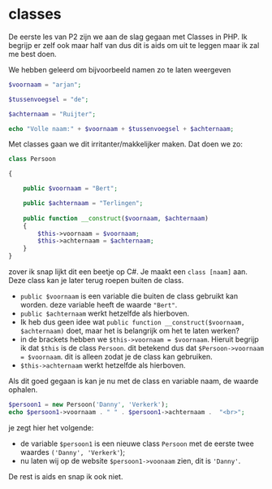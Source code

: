# classes
De eerste les van P2 zijn we aan de slag gegaan met Classes in PHP. Ik begrijp er zelf ook maar half van dus dit is aids om uit te leggen maar ik zal me best doen.

We hebben geleerd om bijvoorbeeld namen zo te laten weergeven
```php
$voornaam = "arjan";

$tussenvoegsel = "de";

$achternaam = "Ruijter";

echo "Volle naam:" + $voornaam + $tussenvoegsel + $achternaam;
```

Met classes gaan we dit irritanter/makkelijker maken. Dat doen we zo:
```php
class Persoon

{

    public $voornaam = "Bert";

    public $achternaam = "Terlingen";
  
    public function __construct($voornaam, $achternaam)
    {
        $this->voornaam = $voornaam;
        $this->achternaam = $achternaam;
    }
}
```
zover ik snap lijkt dit een beetje op C#. Je maakt een `class [naam]` aan. Deze class kan je later terug roepen buiten de class.
- `public $voornaam` is een variable die buiten de class gebruikt kan worden. deze variable heeft de waarde `"Bert"`.
- `public $achternaam` werkt hetzelfde als hierboven.
- Ik heb dus geen idee wat `public function __construct($voornaam, $achternaam)` doet, maar het is belangrijk om het te laten werken?
-  in de brackets hebben we `$this->voornaam = $voornaam`. Hieruit begrijp ik dat `$this` is de class `Persoon`. dit betekend dus dat `$Persoon->voornaam = $voornaam`. dit is alleen zodat je de class kan gebruiken. 
- `$this->achternaam` werkt hetzelfde als hierboven.

Als dit goed gegaan is kan je nu met de class en variable naam, de waarde ophalen.
```php
$persoon1 = new Persoon('Danny', 'Verkerk');
echo $persoon1->voornaam . " " . $persoon1->achternaam .  "<br>";
```
je zegt hier het volgende:
- de variable `$persoon1` is een nieuwe class `Persoon` met de eerste twee waardes `('Danny', 'Verkerk'`);
- nu laten wij op de website `$persoon1->voonaam` zien, dit is `'Danny'`.

De rest is aids en snap ik ook niet.
